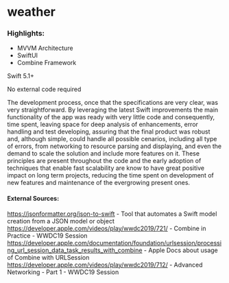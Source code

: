 # weather

### Highlights:
- MVVM Architecture
- SwiftUI
- Combine Framework

Swift 5.1+

No external code required

The development process, once that the specifications are very clear, was very straightforward. By leveraging the latest Swift improvements the main 
functionality of the app was ready with very little code and consequently, time spent, leaving space for deep analysis of enhancements, error handling 
and test developing, assuring that the final product was robust and, although simple, could handle all possible cenarios, including all type of errors, 
from networking to resource parsing and displaying, and even the demand to scale the solution and include more features on it.
These principles are present throughout the code and the early adoption of techniques that enable fast scalability are know to have great positive impact 
on long term projects, reducing the time spent on development of new features and maintenance of the evergrowing present ones.

#### External Sources:
https://jsonformatter.org/json-to-swift - Tool that automates a Swift model creation from a JSON model or object
https://developer.apple.com/videos/play/wwdc2019/721/ - Combine in Practice - WWDC19 Session
https://developer.apple.com/documentation/foundation/urlsession/processing_url_session_data_task_results_with_combine - Apple Docs about usage of Combine with URLSession 
https://developer.apple.com/videos/play/wwdc2019/712/ - Advanced Networking - Part 1 - WWDC19 Session

